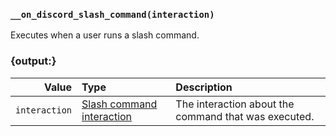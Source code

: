 ### `__on_discord_slash_command(interaction)`

Executes when a user runs a slash command.


### {output:}

|         Value | Type                                                               | Description                                          |
|--------------:|:-------------------------------------------------------------------|:-----------------------------------------------------|
| `interaction` | [Slash command interaction](/values/interactions/slash-command.md) | The interaction about the command that was executed. |